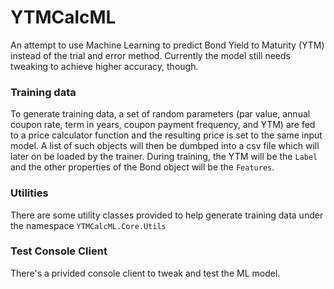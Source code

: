 # YTMCalcML

An attempt to use Machine Learning to predict Bond Yield to Maturity (YTM) instead of the trial and error method. Currently the model still needs tweaking to achieve higher accuracy, though.

### Training data

To generate training data, a set of random parameters (par value, annual coupon rate, term in years, coupon payment frequency, and YTM) are fed to a price calculator function and the resulting price is set to the same input model. A list of such objects will then be dumbped into a csv file which will later on be loaded by the trainer. During training, the YTM will be the `Label` and the other properties of the Bond object will be the `Features`.

### Utilities

There are some utility classes provided to help generate training data under the namespace `YTMCalcML.Core.Utils`

### Test Console Client

There's a privided console client to tweak and test the ML model.
